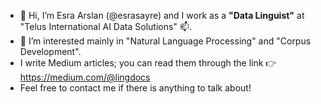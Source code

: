 - 👋 Hi, I’m Esra Arslan (@esrasayre) and I work as a **"Data Linguist"** at "Telus International AI Data Solutions" 📫. 
- 👀 I’m interested mainly in "Natural Language Processing" and "Corpus Development". 
- I write Medium articles; you can read them through the link 👉 https://medium.com/@lingdocs
- Feel free to contact me if there is anything to talk about! 


<!---
esrasayre/esrasayre is a ✨ special ✨ repository because its `README.md` (this file) appears on your GitHub profile.
You can click the Preview link to take a look at your changes.
--->
